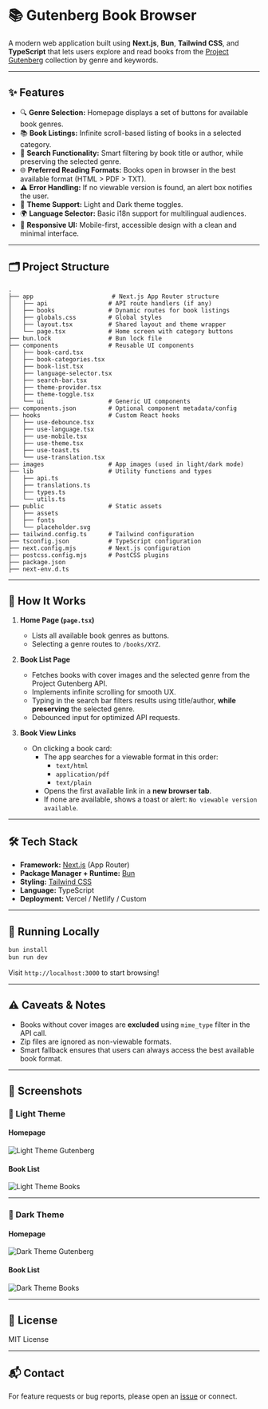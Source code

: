 # 📚 Gutenberg Book Browser

A modern web application built using **Next.js**, **Bun**, **Tailwind CSS**, and **TypeScript** that lets users explore and read books from the [Project Gutenberg](https://www.gutenberg.org/) collection by genre and keywords.

---

## ✨ Features

- 🔍 **Genre Selection:** Homepage displays a set of buttons for available book genres.
- 📚 **Book Listings:** Infinite scroll-based listing of books in a selected category.
- 🧠 **Search Functionality:** Smart filtering by book title or author, while preserving the selected genre.
- 🌐 **Preferred Reading Formats:** Books open in browser in the best available format (HTML > PDF > TXT).
- ⚠️ **Error Handling:** If no viewable version is found, an alert box notifies the user.
- 🌙 **Theme Support:** Light and Dark theme toggles.
- 🌍 **Language Selector:** Basic i18n support for multilingual audiences.
- 📱 **Responsive UI:** Mobile-first, accessible design with a clean and minimal interface.

---

## 🗂️ Project Structure

```
.
├── app                      # Next.js App Router structure
│   ├── api                 # API route handlers (if any)
│   ├── books               # Dynamic routes for book listings
│   ├── globals.css         # Global styles
│   ├── layout.tsx          # Shared layout and theme wrapper
│   └── page.tsx            # Home screen with category buttons
├── bun.lock                # Bun lock file
├── components              # Reusable UI components
│   ├── book-card.tsx
│   ├── book-categories.tsx
│   ├── book-list.tsx
│   ├── language-selector.tsx
│   ├── search-bar.tsx
│   ├── theme-provider.tsx
│   ├── theme-toggle.tsx
│   └── ui                  # Generic UI components
├── components.json         # Optional component metadata/config
├── hooks                   # Custom React hooks
│   ├── use-debounce.tsx
│   ├── use-language.tsx
│   ├── use-mobile.tsx
│   ├── use-theme.tsx
│   ├── use-toast.ts
│   └── use-translation.tsx
├── images                  # App images (used in light/dark mode)
├── lib                     # Utility functions and types
│   ├── api.ts
│   ├── translations.ts
│   ├── types.ts
│   └── utils.ts
├── public                  # Static assets
│   ├── assets
│   ├── fonts
│   └── placeholder.svg
├── tailwind.config.ts      # Tailwind configuration
├── tsconfig.json           # TypeScript configuration
├── next.config.mjs         # Next.js configuration
├── postcss.config.mjs      # PostCSS plugins
├── package.json
├── next-env.d.ts
```

---

## 🧠 How It Works

1. **Home Page (`page.tsx`)**

   - Lists all available book genres as buttons.
   - Selecting a genre routes to `/books/XYZ`.

2. **Book List Page**

   - Fetches books with cover images and the selected genre from the Project Gutenberg API.
   - Implements infinite scrolling for smooth UX.
   - Typing in the search bar filters results using title/author, **while preserving** the selected genre.
   - Debounced input for optimized API requests.

3. **Book View Links**
   - On clicking a book card:
     - The app searches for a viewable format in this order:
       - `text/html`
       - `application/pdf`
       - `text/plain`
     - Opens the first available link in a **new browser tab**.
     - If none are available, shows a toast or alert: `No viewable version available`.

---

## 🛠️ Tech Stack

- **Framework:** [Next.js](https://nextjs.org/) (App Router)
- **Package Manager + Runtime:** [Bun](https://bun.sh/)
- **Styling:** [Tailwind CSS](https://tailwindcss.com/)
- **Language:** TypeScript
- **Deployment:** Vercel / Netlify / Custom

---

## 🚀 Running Locally

```bash
bun install
bun run dev
```

Visit `http://localhost:3000` to start browsing!

---

## ⚠️ Caveats & Notes

- Books without cover images are **excluded** using `mime_type` filter in the API call.
- Zip files are ignored as non-viewable formats.
- Smart fallback ensures that users can always access the best available book format.

---

## 📸 Screenshots

### 🔆 Light Theme

#### Homepage

![Light Theme Gutenberg](https://raw.githubusercontent.com/adityapandey9/gutenberg-project-ui/master/images/light-theme-gutenberg.png)

#### Book List

![Light Theme Books](https://raw.githubusercontent.com/adityapandey9/gutenberg-project-ui/master/images/light-theme-books.png)

---

### 🌙 Dark Theme

#### Homepage

![Dark Theme Gutenberg](https://raw.githubusercontent.com/adityapandey9/gutenberg-project-ui/master/images/dark-theme-gutenberg.png)

#### Book List

![Dark Theme Books](https://raw.githubusercontent.com/adityapandey9/gutenberg-project-ui/master/images/dark-theme-books.png)

---

## 📄 License

MIT License

---

## 📬 Contact

For feature requests or bug reports, please open an [issue](https://github.com/) or connect.
